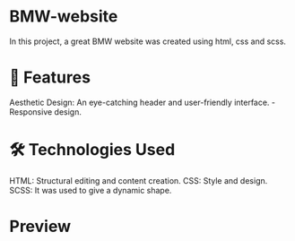 # BMW-website
In this project, a great BMW website was created using html, css and scss.

# 🎨 Features
Aesthetic Design: An eye-catching header and user-friendly interface. -Responsive design.

# 🛠️ Technologies Used
HTML: Structural editing and content creation.
CSS: Style and design.
SCSS: It was used to give a dynamic shape.

# Preview
